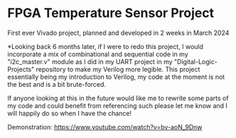# FPGA Temperature Sensor Project

First ever Vivado project, planned and developed in 2 weeks in March 2024

*Looking back 6 months later, if I were to redo this project, I would incorporate a mix of combinational and sequential code in my "i2c_master.v" module as I did in my UART project in my "Digital-Logic-Projects" repository to make my Verilog more legible. This project essentially being my introduction to Verilog, my code at the moment is not the best and is a bit brute-forced.

If anyone looking at this in the future would like me to rewrite some parts of my code and could benefit from referencing such please let me know and I will happily do so when I have the chance!

Demonstration:
https://www.youtube.com/watch?v=bv-aoN_9Dnw
